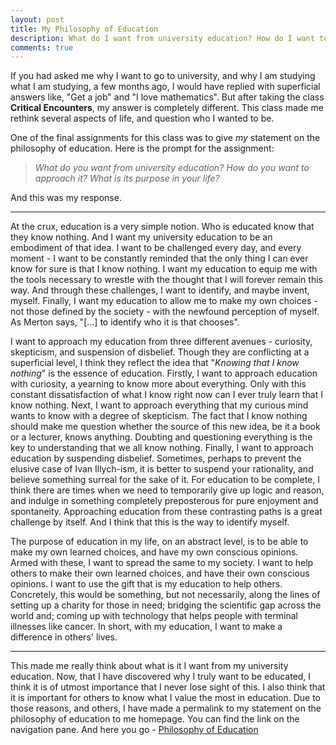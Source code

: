 ```yaml
---
layout: post
title: My Philosophy of Education
description: What do I want from university education? How do I want to approach it? What is its purpose in my life?
comments: true
---
```


If you had asked me why I want to go to university, and why I am studying what I am studying, a few months ago, I would have replied with superficial answers like, "Get a job" and  "I love mathematics". But after taking the class **Critical Encounters**, my answer is completely different. This class made me rethink several aspects of life, and question who I wanted to be.
<!--excerpt_ends-->
One of the final assignments for this class was to give _my_ statement on the philosophy of education. Here is the prompt for the assignment:

> _What do you want from university education? How do you want to approach it? What is its purpose in your life?_

And this was my response.

<hr>

At the crux, education is a very simple notion. Who is educated know that they know nothing. And I want my university education to be an embodiment of that idea. I want to be challenged every day, and every moment - I want to be constantly reminded that the only thing I can ever know for sure is that I know nothing. I want my education to equip me with the tools necessary to wrestle with the thought that I will forever remain this way. And through these challenges, I want to identify, and maybe invent, myself. Finally, I want my education to allow me to make my own choices - not those defined by the society - with the newfound perception of myself. As Merton says, "[...] to identify who it is that chooses".

I want to approach my education from three different avenues - curiosity, skepticism, and suspension of disbelief. Though they are conflicting at a superficial level, I think they reflect the idea that "_Knowing that I know nothing_" is the essence of education. Firstly, I want to approach education with curiosity, a yearning to know more about everything. Only with this constant dissatisfaction of what I know right now can I ever truly learn that I know nothing. Next, I want to approach everything that my curious mind wants to know with a degree of skepticism. The fact that I know nothing should make me question whether the source of this new idea, be it a book or a lecturer, knows anything. Doubting and questioning everything is the key to understanding that we all know nothing. Finally, I want to approach education by suspending disbelief. Sometimes, perhaps to prevent the elusive case of Ivan Illych-ism, it is better to suspend your rationality, and believe something surreal for the sake of it. For education to be complete, I think there are times when we need to temporarily give up logic and reason, and indulge in something completely preposterous for pure enjoyment and spontaneity. Approaching education from these contrasting paths is a great challenge by itself. And I think that this is the way to identify myself.

The purpose of education in my life, on an abstract level, is to be able to make my own learned choices, and have my own conscious opinions. Armed with these, I want to spread the same to my society. I want to help others to make their own learned choices, and have their own conscious opinions. I want to use the gift that is my education to help others. Concretely, this would be something, but not necessarily, along the lines of setting up a charity for those in need; bridging the scientific gap across the world and; coming up with technology that helps people with terminal illnesses like cancer. In short, with my education, I want to make a difference in others' lives.

<hr>

This made me really think about what is it I want from my university education. Now, that I have discovered why I truly want to be educated, I think it is of utmost importance that I never lose sight of this. I also think that it is important for others to know what I value the most in education. Due to those reasons, and others, I have made a permalink to my statement on the philosophy of education to me homepage. You can find the link on the navigation pane. And here you go - [Philosophy of Education](../../../../philosophy/)
